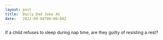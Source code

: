 ```yaml
---
layout: post
title:  Daily Dad Joke 4U
date:   2022-09-04T00:00:00Z
---
```

If a child refuses to sleep during nap time, are they guilty of resisting a rest?
